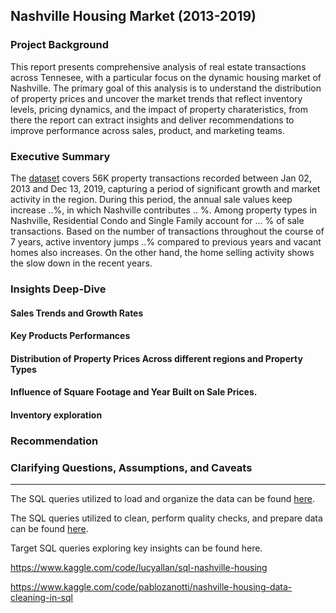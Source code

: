 ## Nashville Housing Market (2013-2019)

### Project Background

This report presents comprehensive analysis of real estate transactions across Tennesee, with a particular focus on the dynamic housing market of Nashville. The primary goal of this analysis is to understand the distribution of property prices and uncover the market trends that reflect inventory levels, pricing dynamics, and the impact of property charateristics, from there the report can extract insights and deliver recommendations to improve performance across sales, product, and marketing teams.

### Executive Summary

The [dataset](https://www.kaggle.com/datasets/swsw1717/nashville-housing-sql-project?select=Nashville+Housing.csv.) covers 56K property transactions recorded between Jan 02, 2013 and Dec 13, 2019, capturing a period of significant growth and market activity in the region. During this period, the annual sale values keep increase ..%, in which Nashville contributes .. %. Among property types in Nashville, Residential Condo and Single Family account for ... % of sale transactions. Based on the number of transactions throughout the course of 7 years, active inventory jumps ..% compared to previous years and vacant homes also increases. On the other hand, the home selling activity shows the slow down in the recent years. 

### Insights Deep-Dive
#### Sales Trends and Growth Rates

#### Key Products Performances

#### Distribution of Property Prices Across different regions and Property Types

#### Influence of Square Footage and Year Built on Sale Prices.

#### Inventory exploration


### Recommendation


### Clarifying Questions, Assumptions, and Caveats


___

The SQL queries utilized to load and organize the data can be found [here](https://github.com/hna778/SQL-Porfoio/blob/main/Nashville%20Housing/housing_Loading.sql).

The SQL queries utilized to clean, perform quality checks, and prepare data can be found [here](https://github.com/hna778/SQL-Porfoio/tree/main/Nashville%20Housing).

Target SQL queries exploring key insights can be found here.





https://www.kaggle.com/code/lucyallan/sql-nashville-housing

https://www.kaggle.com/code/pablozanotti/nashville-housing-data-cleaning-in-sql

